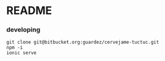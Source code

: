 # README #


### developing ###

```
git clone git@bitbucket.org:guardez/cervejame-tuctuc.git
npm -i
ionic serve
```

